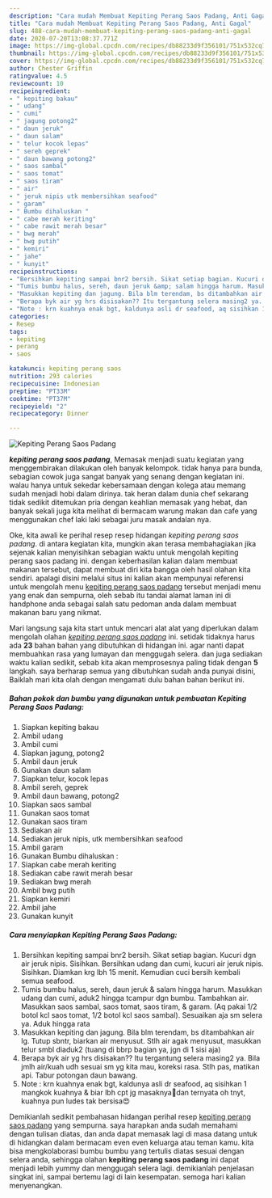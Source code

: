 ```yaml
---
description: "Cara mudah Membuat Kepiting Perang Saos Padang, Anti Gagal"
title: "Cara mudah Membuat Kepiting Perang Saos Padang, Anti Gagal"
slug: 488-cara-mudah-membuat-kepiting-perang-saos-padang-anti-gagal
date: 2020-07-20T13:08:37.771Z
image: https://img-global.cpcdn.com/recipes/db88233d9f356101/751x532cq70/kepiting-perang-saos-padang-foto-resep-utama.jpg
thumbnail: https://img-global.cpcdn.com/recipes/db88233d9f356101/751x532cq70/kepiting-perang-saos-padang-foto-resep-utama.jpg
cover: https://img-global.cpcdn.com/recipes/db88233d9f356101/751x532cq70/kepiting-perang-saos-padang-foto-resep-utama.jpg
author: Chester Griffin
ratingvalue: 4.5
reviewcount: 10
recipeingredient:
- " kepiting bakau"
- " udang"
- " cumi"
- " jagung potong2"
- " daun jeruk"
- " daun salam"
- " telur kocok lepas"
- " sereh geprek"
- " daun bawang potong2"
- " saos sambal"
- " saos tomat"
- " saos tiram"
- " air"
- " jeruk nipis utk membersihkan seafood"
- " garam"
- " Bumbu dihaluskan "
- " cabe merah keriting"
- " cabe rawit merah besar"
- " bwg merah"
- " bwg putih"
- " kemiri"
- " jahe"
- " kunyit"
recipeinstructions:
- "Bersihkan kepiting sampai bnr2 bersih. Sikat setiap bagian. Kucuri dgn air jeruk nipis. Sisihkan. Bersihkan udang dan cumi, kucuri air jeruk nipis. Sisihkan. Diamkan krg lbh 15 menit. Kemudian cuci bersih kembali semua seafood."
- "Tumis bumbu halus, sereh, daun jeruk &amp; salam hingga harum. Masukkan udang dan cumi, aduk2 hingga tcampur dgn bumbu. Tambahkan air. Masukkan saos sambal, saos tomat, saos tiram, &amp; garam. (Aq pakai 1/2 botol kcl saos tomat, 1/2 botol kcl saos sambal). Sesuaikan aja sm selera ya. Aduk hingga rata"
- "Masukkan kepiting dan jagung. Bila blm terendam, bs ditambahkan air lg. Tutup sbntr, biarkan air menyusut. Stlh air agak menyusut, masukkan telur smbl diaduk2 (tuang di bbrp bagian ya, jgn di 1 sisi aja)"
- "Berapa byk air yg hrs disisakan?? Itu tergantung selera masing2 ya. Bila jmlh air/kuah udh sesuai sm yg kita mau, koreksi rasa. Stlh pas, matikan api. Tabur potongan daun bawang."
- "Note : krn kuahnya enak bgt, kaldunya asli dr seafood, aq sisihkan 1 mangkok kuahnya &amp; biar lbh cpt jg masaknya🤣dan ternyata oh tnyt, kuahnya pun ludes tak bersisa😍"
categories:
- Resep
tags:
- kepiting
- perang
- saos

katakunci: kepiting perang saos 
nutrition: 293 calories
recipecuisine: Indonesian
preptime: "PT33M"
cooktime: "PT37M"
recipeyield: "2"
recipecategory: Dinner

---
```



![Kepiting Perang Saos Padang](https://img-global.cpcdn.com/recipes/db88233d9f356101/751x532cq70/kepiting-perang-saos-padang-foto-resep-utama.jpg)

<b><i>kepiting perang saos padang</i></b>, Memasak menjadi suatu kegiatan yang menggembirakan dilakukan oleh banyak kelompok. tidak hanya para bunda, sebagian cowok juga sangat banyak yang senang dengan kegiatan ini. walau hanya untuk sekedar kebersamaan dengan kolega atau memang sudah menjadi hobi dalam dirinya. tak heran dalam dunia chef sekarang tidak sedikit ditemukan pria dengan keahlian memasak yang hebat, dan banyak sekali juga kita melihat di bermacam warung makan dan cafe yang menggunakan chef laki laki sebagai juru masak andalan nya.



Oke, kita awali ke perihal resep resep hidangan <i>kepiting perang saos padang</i>. di antara kegiatan kita, mungkin akan terasa membahagiakan jika sejenak kalian menyisihkan sebagian waktu untuk mengolah kepiting perang saos padang ini. dengan keberhasilan kalian dalam membuat makanan tersebut, dapat membuat diri kita bangga oleh hasil olahan kita sendiri. apalagi disini melalui situs ini kalian akan mempunyai referensi untuk mengolah menu <u>kepiting perang saos padang</u> tersebut menjadi menu yang enak dan sempurna, oleh sebab itu tandai alamat laman ini di handphone anda sebagai salah satu pedoman anda dalam membuat makanan baru yang nikmat.


Mari langsung saja kita start untuk mencari alat alat yang diperlukan dalam mengolah olahan <u><i>kepiting perang saos padang</i></u> ini. setidak tidaknya harus ada <b>23</b> bahan bahan yang dibutuhkan di hidangan ini. agar nanti dapat membuahkan rasa yang lumayan dan menggugah selera. dan juga sediakan waktu kalian sedikit, sebab kita akan memprosesnya paling tidak dengan <b>5</b> langkah. saya berharap semua yang dibutuhkan sudah anda punyai disini, Baiklah mari kita olah dengan mengamati dulu bahan bahan berikut ini.

<!--inarticleads1-->

##### Bahan pokok dan bumbu yang digunakan untuk pembuatan Kepiting Perang Saos Padang:

1. Siapkan  kepiting bakau
1. Ambil  udang
1. Ambil  cumi
1. Siapkan  jagung, potong2
1. Ambil  daun jeruk
1. Gunakan  daun salam
1. Siapkan  telur, kocok lepas
1. Ambil  sereh, geprek
1. Ambil  daun bawang, potong2
1. Siapkan  saos sambal
1. Gunakan  saos tomat
1. Gunakan  saos tiram
1. Sediakan  air
1. Sediakan  jeruk nipis, utk membersihkan seafood
1. Ambil  garam
1. Gunakan  Bumbu dihaluskan :
1. Siapkan  cabe merah keriting
1. Sediakan  cabe rawit merah besar
1. Sediakan  bwg merah
1. Ambil  bwg putih
1. Siapkan  kemiri
1. Ambil  jahe
1. Gunakan  kunyit




<!--inarticleads2-->

##### Cara menyiapkan Kepiting Perang Saos Padang:

1. Bersihkan kepiting sampai bnr2 bersih. Sikat setiap bagian. Kucuri dgn air jeruk nipis. Sisihkan. Bersihkan udang dan cumi, kucuri air jeruk nipis. Sisihkan. Diamkan krg lbh 15 menit. Kemudian cuci bersih kembali semua seafood.
1. Tumis bumbu halus, sereh, daun jeruk &amp; salam hingga harum. Masukkan udang dan cumi, aduk2 hingga tcampur dgn bumbu. Tambahkan air. Masukkan saos sambal, saos tomat, saos tiram, &amp; garam. (Aq pakai 1/2 botol kcl saos tomat, 1/2 botol kcl saos sambal). Sesuaikan aja sm selera ya. Aduk hingga rata
1. Masukkan kepiting dan jagung. Bila blm terendam, bs ditambahkan air lg. Tutup sbntr, biarkan air menyusut. Stlh air agak menyusut, masukkan telur smbl diaduk2 (tuang di bbrp bagian ya, jgn di 1 sisi aja)
1. Berapa byk air yg hrs disisakan?? Itu tergantung selera masing2 ya. Bila jmlh air/kuah udh sesuai sm yg kita mau, koreksi rasa. Stlh pas, matikan api. Tabur potongan daun bawang.
1. Note : krn kuahnya enak bgt, kaldunya asli dr seafood, aq sisihkan 1 mangkok kuahnya &amp; biar lbh cpt jg masaknya🤣dan ternyata oh tnyt, kuahnya pun ludes tak bersisa😍




Demikianlah sedikit pembahasan hidangan perihal resep <u>kepiting perang saos padang</u> yang sempurna. saya harapkan anda sudah memahami dengan tulisan diatas, dan anda dapat memasak lagi di masa datang untuk di hidangkan dalam bermacam even even keluarga atau teman kamu. kita bisa mengkolaborasi bumbu bumbu yang tertulis diatas sesuai dengan selera anda, sehingga olahan <b>kepiting perang saos padang</b> ini dapat menjadi lebih yummy dan menggugah selera lagi. demikianlah penjelasan singkat ini, sampai bertemu lagi di lain kesempatan. semoga hari kalian menyenangkan.

